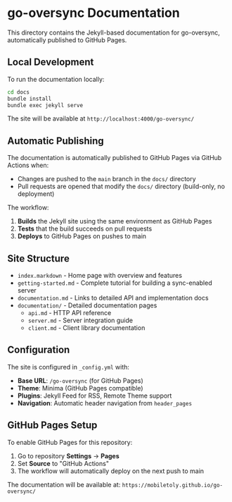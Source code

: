 # go-oversync Documentation

This directory contains the Jekyll-based documentation for go-oversync, automatically published to GitHub Pages.

## Local Development

To run the documentation locally:

```bash
cd docs
bundle install
bundle exec jekyll serve
```

The site will be available at `http://localhost:4000/go-oversync/`

## Automatic Publishing

The documentation is automatically published to GitHub Pages via GitHub Actions when:

- Changes are pushed to the `main` branch in the `docs/` directory
- Pull requests are opened that modify the `docs/` directory (build-only, no deployment)

The workflow:
1. **Builds** the Jekyll site using the same environment as GitHub Pages
2. **Tests** that the build succeeds on pull requests
3. **Deploys** to GitHub Pages on pushes to main

## Site Structure

- `index.markdown` - Home page with overview and features
- `getting-started.md` - Complete tutorial for building a sync-enabled server
- `documentation.md` - Links to detailed API and implementation docs
- `documentation/` - Detailed documentation pages
  - `api.md` - HTTP API reference
  - `server.md` - Server integration guide
  - `client.md` - Client library documentation

## Configuration

The site is configured in `_config.yml` with:
- **Base URL**: `/go-oversync` (for GitHub Pages)
- **Theme**: Minima (GitHub Pages compatible)
- **Plugins**: Jekyll Feed for RSS, Remote Theme support
- **Navigation**: Automatic header navigation from `header_pages`

## GitHub Pages Setup

To enable GitHub Pages for this repository:

1. Go to repository **Settings** → **Pages**
2. Set **Source** to "GitHub Actions"
3. The workflow will automatically deploy on the next push to main

The documentation will be available at: `https://mobiletoly.github.io/go-oversync/`
